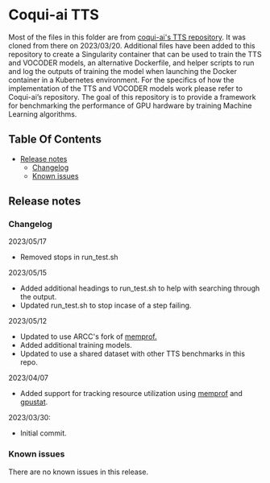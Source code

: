 # Coqui-ai TTS

Most of the files in this folder are from [coqui-ai's TTS repository](https://github.com/coqui-ai/TTS). It was cloned from there on 2023/03/20. Additional files have been added to this repository to create a Singularity container that can be used to train the TTS and VOCODER models, an alternative Dockerfile, and helper scripts to run and log the outputs of training the model when launching the Docker container in a Kubernetes environment. For the specifics of how the implementation of the TTS and VOCODER models work please refer to Coqui-ai’s repository. The goal of this repository is to provide a framework for benchmarking the performance of GPU hardware by training Machine Learning algorithms. 

## Table Of Contents
- [Release notes](#release-notes)
    * [Changelog](#changelog)
    * [Known issues](#known-issues)

## Release notes

### Changelog
2023/05/17
- Removed stops in run_test.sh

2023/05/15
- Added additional headings to run_test.sh to help with searching through the output.
- Updated run_test.sh to stop incase of a step failing.
 
2023/05/12
- Updated to use ARCC's fork of [memprof.](https://github.com/WyoARCC/memprof)
- Added additional training models.
- Updated to use a shared dataset with other TTS benchmarks in this repo.

2023/04/07
- Added support for tracking resource utilization using [memprof](https://github.com/IGBIllinois/memprof) and [gpustat](https://github.com/wookayin/gpustat). 

2023/03/30:
- Initial commit.

### Known issues

There are no known issues in this release.
